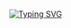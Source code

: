 ### 
[![Typing SVG](https://readme-typing-svg.demolab.com?font=Poppins&weight=800&size=24&pause=1000&color=1f6feb&repeat=false&random=true&width=435&lines=Greetings%2C+Adventurer!+%F0%9F%91%8B%F0%9F%8F%BB%F0%9F%A7%99)](https://git.io/typing-svg)

<!--
**piwneuh/piwneuh** is a ✨ _special_ ✨ repository because its `README.md` (this file) appears on your GitHub profile.

Here are some ideas to get you started:

- 🔭 I’m currently working on ...
- 🌱 I’m currently learning ...
- 👯 I’m looking to collaborate on ...
- 🤔 I’m looking for help with ...
- 💬 Ask me about ...
- 📫 How to reach me: ...
- 😄 Pronouns: ...
- ⚡ Fun fact: ...
-->
